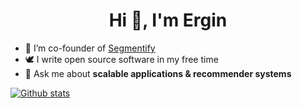 <!--
**ergineroglu/ergineroglu** is a ✨ _special_ ✨ repository because its `README.md` (this file) appears on your GitHub profile.

Here are some ideas to get you started:

- 🔭 I’m currently working on ...
- 🌱 I’m currently learning ...
- 👯 I’m looking to collaborate on ...
- 🤔 I’m looking for help with ...
- 💬 Ask me about ...
- 📫 How to reach me: ...
- 😄 Pronouns: ...
- ⚡ Fun fact: ...
-->


<h1 align="center">Hi 👋, I'm Ergin</h1>

- 🔭 I’m co-founder of [Segmentify](https://www.segmentify.com/)
- 🕊 I write open source software in my free time
- 💬 Ask me about **scalable applications & recommender systems**

[![Github stats](https://github-readme-stats.vercel.app/api?username=ergineroglu&show_icons=true&locale=en)](localhost)

